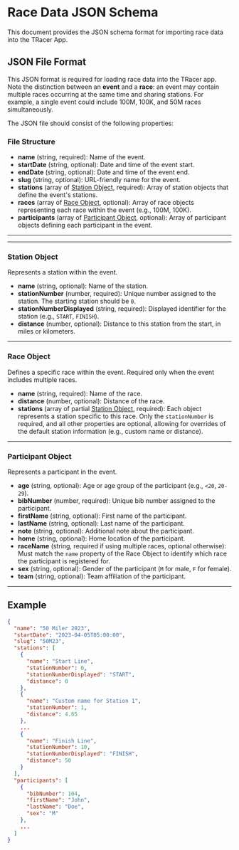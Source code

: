 # Race Data JSON Schema

This document provides the JSON schema format for importing race data into the TRacer App.

## JSON File Format

This JSON format is required for loading race data into the TRacer app. Note the distinction between an **event** and a **race**: an event may contain multiple races occurring at the same time and sharing stations. For example, a single event could include 100M, 100K, and 50M races simultaneously.

The JSON file should consist of the following properties:

### File Structure

- **name** (string, required): Name of the event.
- **startDate** (string, optional): Date and time of the event start.
- **endDate** (string, optional): Date and time of the event end.
- **slug** (string, optional): URL-friendly name for the event.
- **stations** (array of [Station Object](#station-object), required): Array of station objects that define the event's stations.
- **races** (array of [Race Object](#race-object), optional): Array of race objects representing each race within the event (e.g., 100M, 100K).
- **participants** (array of [Participant Object](#participant-object), optional): Array of participant objects defining each participant in the event.

---

---

### Station Object

Represents a station within the event.

- **name** (string, optional): Name of the station.
- **stationNumber** (number, required): Unique number assigned to the station. The starting station should be `0`.
- **stationNumberDisplayed** (string, required): Displayed identifier for the station (e.g., `START`, `FINISH`).
- **distance** (number, optional): Distance to this station from the start, in miles or kilometers.

---

### Race Object

Defines a specific race within the event. Required only when the event includes multiple races.

- **name** (string, required): Name of the race.
- **distance** (number, optional): Distance of the race.
- **stations** (array of partial [Station Object](#station-object), required): Each object represents a station specific to this race. Only the `stationNumber` is required, and all other properties are optional, allowing for overrides of the default station information (e.g., custom name or distance).

---

### Participant Object

Represents a participant in the event.

- **age** (string, optional): Age or age group of the participant (e.g., `<20`, `20-29`).
- **bibNumber** (number, required): Unique bib number assigned to the participant.
- **firstName** (string, optional): First name of the participant.
- **lastName** (string, optional): Last name of the participant.
- **note** (string, optional): Additional note about the participant.
- **home** (string, optional): Home location of the participant.
- **raceName** (string, required if using multiple races, optional otherwise): Must match the `name` property of the Race Object to identify which race the participant is registered for.
- **sex** (string, optional): Gender of the participant (`M` for male, `F` for female).
- **team** (string, optional): Team affiliation of the participant.

---

## Example

```json
{
  "name": "50 Miler 2023",
  "startDate": "2023-04-05T05:00:00",
  "slug": "50M23",
  "stations": [
    {
      "name": "Start Line",
      "stationNumber": 0,
      "stationNumberDisplayed": "START",
      "distance": 0
    },
    {
      "name": "Custom name for Station 1",
      "stationNumber": 1,
      "distance": 4.65
    },
    ...
    {
      "name": "Finish Line",
      "stationNumber": 10,
      "stationNumberDisplayed": "FINISH",
      "distance": 50
    }
  ],
  "participants": [
    {
      "bibNumber": 104,
      "firstName": "John",
      "lastName": "Doe",
      "sex": "M"
    },
    ...
  ]
}
```
